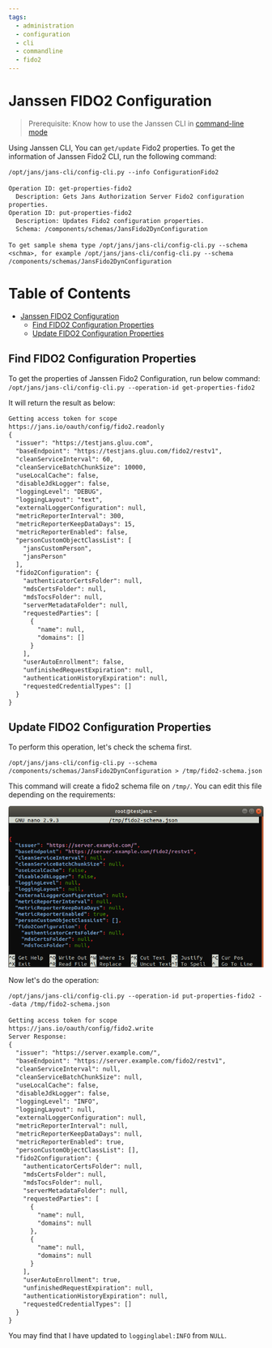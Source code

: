 ```yaml
---
tags:
  - administration
  - configuration
  - cli
  - commandline
  - fido2
---
```


# Janssen FIDO2 Configuration

> Prerequisite: Know how to use the Janssen CLI in [command-line mode](../jans-cli/README.md)

Using Janssen CLI, You can `get/update` Fido2 properties.
To get the information of Janssen Fido2 CLI, run the following command:

```
/opt/jans/jans-cli/config-cli.py --info ConfigurationFido2

Operation ID: get-properties-fido2
  Description: Gets Jans Authorization Server Fido2 configuration properties.
Operation ID: put-properties-fido2
  Description: Updates Fido2 configuration properties.
  Schema: /components/schemas/JansFido2DynConfiguration

To get sample shema type /opt/jans/jans-cli/config-cli.py --schema <schma>, for example /opt/jans/jans-cli/config-cli.py --schema /components/schemas/JansFido2DynConfiguration
```

Table of Contents
=================

* [Janssen FIDO2 Configuration](#janssen-fido2-configuration)
  * [Find FIDO2 Configuration Properties](#find-fido2-configuration-properties)
  * [Update FIDO2 Configuration Properties](#update-fido2-configuration-properties)

## Find FIDO2 Configuration Properties

To get the properties of Janssen Fido2 Configuration, run below command:
`/opt/jans/jans-cli/config-cli.py --operation-id get-properties-fido2`

It will return the result as below:

```text
Getting access token for scope https://jans.io/oauth/config/fido2.readonly
{
  "issuer": "https://testjans.gluu.com",
  "baseEndpoint": "https://testjans.gluu.com/fido2/restv1",
  "cleanServiceInterval": 60,
  "cleanServiceBatchChunkSize": 10000,
  "useLocalCache": false,
  "disableJdkLogger": false,
  "loggingLevel": "DEBUG",
  "loggingLayout": "text",
  "externalLoggerConfiguration": null,
  "metricReporterInterval": 300,
  "metricReporterKeepDataDays": 15,
  "metricReporterEnabled": false,
  "personCustomObjectClassList": [
    "jansCustomPerson",
    "jansPerson"
  ],
  "fido2Configuration": {
    "authenticatorCertsFolder": null,
    "mdsCertsFolder": null,
    "mdsTocsFolder": null,
    "serverMetadataFolder": null,
    "requestedParties": [
      {
        "name": null,
        "domains": []
      }
    ],
    "userAutoEnrollment": false,
    "unfinishedRequestExpiration": null,
    "authenticationHistoryExpiration": null,
    "requestedCredentialTypes": []
  }
}
```

## Update FIDO2 Configuration Properties

To perform this operation, let's check the schema first.

```text
/opt/jans/jans-cli/config-cli.py --schema /components/schemas/JansFido2DynConfiguration > /tmp/fido2-schema.json
```

This command will create a fido2 schema file on `/tmp/`. You can edit this file depending on the requirements:

![janssen fido2 configuration](../../../assets/image-cl-fido2-update-03042021.png)

Now let's do the operation:

```text
/opt/jans/jans-cli/config-cli.py --operation-id put-properties-fido2 --data /tmp/fido2-schema.json

Getting access token for scope https://jans.io/oauth/config/fido2.write
Server Response:
{
  "issuer": "https://server.example.com/",
  "baseEndpoint": "https://server.example.com/fido2/restv1",
  "cleanServiceInterval": null,
  "cleanServiceBatchChunkSize": null,
  "useLocalCache": false,
  "disableJdkLogger": false,
  "loggingLevel": "INFO",
  "loggingLayout": null,
  "externalLoggerConfiguration": null,
  "metricReporterInterval": null,
  "metricReporterKeepDataDays": null,
  "metricReporterEnabled": true,
  "personCustomObjectClassList": [],
  "fido2Configuration": {
    "authenticatorCertsFolder": null,
    "mdsCertsFolder": null,
    "mdsTocsFolder": null,
    "serverMetadataFolder": null,
    "requestedParties": [
      {
        "name": null,
        "domains": null
      },
      {
        "name": null,
        "domains": null
      }
    ],
    "userAutoEnrollment": true,
    "unfinishedRequestExpiration": null,
    "authenticationHistoryExpiration": null,
    "requestedCredentialTypes": []
  }
}
```

You may find that I have updated to `logginglabel:INFO` from `NULL`.


